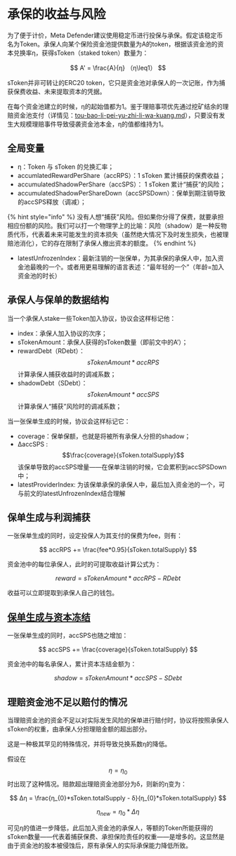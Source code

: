 # 承保的收益与风险

为了便于计价，Meta Defender建议使用稳定币进行投保与承保。假定该稳定币名为Token。承保人向某个保险资金池提供数量为A的token，根据该资金池的资本兑换率η，获得sToken（staked token）数量为：

$$
A' = \frac{A}{η} （η\leq1）
$$

sToken并非可转让的ERC20 token，​它只是资金池对承保人的一次记账，作为捕获保费收益、未来提取资本的凭据。

在每个资金池建立的时候，η的起始值都为1。鉴于理赔事项优先通过挖矿结余的理赔资金池支付（详情见：[tou-bao-li-pei-yu-zhi-li-wa-kuang.md](../xiang-mu-jia-gou/tou-bao-li-pei-yu-zhi-li-wa-kuang.md "mention")），只要没有发生大规模理赔事件导致侵袭资金池本金，η的值都维持为1。

## 全局变量

* η：Token 与 sToken 的兑换汇率；
* accumlatedRewardPerShare（accRPS）：1 sToken 累计捕获的保费收益；
* accumulatedShadowPerShare（accSPS）： 1 sToken 累计“捕获”的风险；
* accumulatedShadowPerShareDown（accSPSDown）：保单到期注销导致的accSPS释放（调减）；

{% hint style="info" %}
没有人想“捕获”风险。但如果你分得了保费，就要承担相应份额的风险。我们可以打一个物理学上的比喻：风险（shadow）是一种反物质代币，代表着未来可能发生的资本损失（虽然绝大情况下及时发生损失，也被理赔池消化），它的存在限制了承保人撤出资本的额度。
{% endhint %}

* latestUnfrozenIndex：最新注销的一张保单，为其承保的承保人中，加入资金池最晚的一个。或者用更易理解的语言表述：“最年轻的一个”（年龄=加入资金池的时长）

## 承保人与保单的数据结构

当一个承保人stake一些Token加入协议，协议会这样标记他：

* index：承保人加入协议的次序；
* sTokenAmount：承保人获得的sToken数量（即前文中的A’）；
* rewardDebt（RDebt）：$$sTokenAmount * accRPS$$​ 计算承保人捕获收益时的调减系数；
* shadowDebt（SDebt）：$$sTokenAmount * accSPS$$​ 计算承保人“捕获”风险时的调减系数；

当一张保单生成的时候，协议会这样标记它：

* coverage：保单保额，也就是将被所有承保人分担的shadow；
* ΔaccSPS :  $$\frac{coverage}{sToken.totalSupply}$$  该保单导致的accSPS增量——在保单注销的时候，它会累积到accSPSDown中；
* latestProviderIndex: 为该保单承保的承保人中，最后加入资金池的一个，可与前文的latestUnfrozenIndex结合理解

## 保单生成与利润捕获

一张保单生成的同时，设定投保人为其支付的保费为fee，则有：

$$
accRPS += \frac{fee*0.95}{sToken.totalSupply}
$$

​资金池中的每位承保人，此时的可提取收益计算公式为：

$$
reward = sTokenAmount*accRPS - RDebt
$$

​收益可以立即提取到承保人自己的钱包。

## [保单生成与资本冻结](cheng-bao-de-shou-yi-yu-feng-xian.md#bao-dan-sheng-cheng-yu-zi-ben-dong-jie)

一张保单生成的同时，accSPS也随之增加：

$$
accSPS += \frac{coverage}{sToken.totalSupply}
$$

​资金池中的每名承保人，累计资本冻结金额为：

$$
shadow = sTokenAmount*accSPS - SDebt
$$

## ​理赔资金池不足以赔付的情况

当理赔资金池的资金不足以对实际发生风险的保单进行赔付时，协议将按照承保人sToken的权重，由承保人分担理赔金额的超出部分。

这是一种极其罕见的特殊情况，并将导致兑换系数η的降低。

假设在$$η = η_0$$​时出现了这种情况。赔款超出理赔资金池部分为δ，则新的η变为：

$$
Δη = \frac{η_{0}*sToken.totalSupply - δ}{η_{0}*sToken.totalSupply}
$$

$$
η_{new} = η_{0}*Δη
$$

​可见η的值进一步降低，此后加入资金池的承保人，等额的Token所能获得的sToken数量——代表着捕获保费、承担保险责任的权重——是增多的。这显然是由于资金池的股本被侵蚀后，原有承保人的实际承保能力降低所致。

